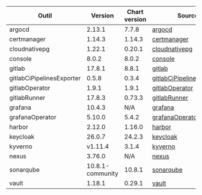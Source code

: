 | Outil                     | Version          | Chart version | Source                                                                                                               |
| ------------------------- | ---------------- | ------------- | -------------------------------------------------------------------------------------------------------------------- |
| argocd                    | 2.13.1           | 7.7.8         | [argocd](https://artifacthub.io/packages/helm/argo/argo-cd)                                                          |
| certmanager               | 1.14.3           | 1.14.3        | [certmanager](https://github.com/cert-manager/cert-manager/releases)                                                 |
| cloudnativepg             | 1.22.1           | 0.20.1        | [cloudnativepg](https://artifacthub.io/packages/helm/cloudnative-pg/cloudnative-pg)                                  |
| console                   | 8.0.2            | 8.0.2         | [console](https://github.com/cloud-pi-native/console/releases)                                                       |
| gitlab                    | 17.8.1           | 8.8.1         | [gitlab](https://artifacthub.io/packages/helm/gitlab/gitlab)                                                         |
| gitlabCiPipelinesExporter | 0.5.8            | 0.3.4         | [gitlabCiPipelinesExporter](https://github.com/mvisonneau/helm-charts/tree/main/charts/gitlab-ci-pipelines-exporter) |
| gitlabOperator            | 1.9.1            | 1.9.1         | [gitlabOperator](https://gitlab.com/gitlab-org/cloud-native/gitlab-operator/-/tags)                                  |
| gitlabRunner              | 17.8.3           | 0.73.3        | [gitlabRunner](https://gitlab.com/gitlab-org/charts/gitlab-runner/-/tags)                                            |
| grafana                   | 10.4.3           | N/A           | [grafana](https://github.com/grafana/grafana/tags)                                                                   |
| grafanaOperator           | 5.10.0           | 5.4.2         | [grafanaOperator](https://github.com/grafana/grafana-operator/tags)                                                  |
| harbor                    | 2.12.0           | 1.16.0        | [harbor](https://artifacthub.io/packages/helm/harbor/harbor)                                                         |
| keycloak                  | 26.0.7           | 24.2.3        | [keycloak](https://artifacthub.io/packages/helm/bitnami/keycloak)                                                    |
| kyverno                   | v1.11.4          | 3.1.4         | [kyverno](https://artifacthub.io/packages/helm/kyverno/kyverno)                                                      |
| nexus                     | 3.76.0           | N/A           | [nexus](https://hub.docker.com/r/sonatype/nexus3/)                                                                   |
| sonarqube                 | 10.8.1-community | 10.8.1        | [sonarqube](https://artifacthub.io/packages/helm/sonarqube/sonarqube)                                                |
| vault                     | 1.18.1           | 0.29.1        | [vault](https://artifacthub.io/packages/helm/hashicorp/vault)                                                        |
